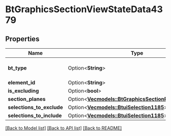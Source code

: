 # BtGraphicsSectionViewStateData4379

## Properties

Name | Type | Description | Notes
------------ | ------------- | ------------- | -------------
**bt_type** | Option<**String**> | Type of JSON object. | [optional]
**element_id** | Option<**String**> |  | [optional]
**is_excluding** | Option<**bool**> |  | [optional]
**section_planes** | Option<[**Vec<models::BtGraphicsSectionPlaneData1429>**](BTGraphicsSectionPlaneData-1429.md)> |  | [optional]
**selections_to_exclude** | Option<[**Vec<models::BtuiSelection1185>**](BTUiSelection-1185.md)> |  | [optional]
**selections_to_include** | Option<[**Vec<models::BtuiSelection1185>**](BTUiSelection-1185.md)> |  | [optional]

[[Back to Model list]](../README.md#documentation-for-models) [[Back to API list]](../README.md#documentation-for-api-endpoints) [[Back to README]](../README.md)


